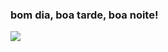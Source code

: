 ### bom dia, boa tarde, boa noite!

![](https://github-readme-stats.vercel.app/api?username=dsnunes07&hide=stars)

